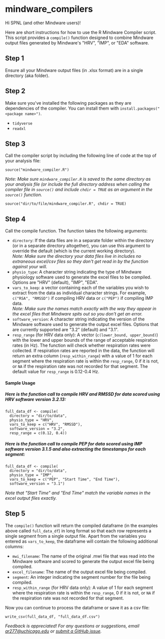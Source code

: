 # mindware_compilers

Hi SPNL (and other Mindware users)!

Here are short instructions for how to use the R Mindware Compiler script. This script provides a `compile()` function designed to combine Mindware output files generated by Mindware's "HRV", "IMP", or "EDA" software.  

## Step 1  
Ensure all your Mindware output files (in .xlsx format) are in a single directory (aka folder).   
  
## Step 2  
Make sure you've installed the following packages as they are dependencies of the compiler. You can install them with `install.packages("<package name>")`.  
  
* `tidyverse`  
* `readxl`  
  
## Step 3  
Call the compiler script by including the following line of code at the top of your analysis file:  

```
source("mindware_compiler.R")
```
  
*Note: Make sure `mindware_compiler.R` is saved to the same directory as your analysis file (or include the full directory address when calling the compiler file in `source()` and include `chdir = TRUE` as an argument in the `source()` function.*  
  
```
source("dir/to/file/mindware_compiler.R", chdir = TRUE)
```
  
## Step 4 
Call the compile function. The function takes the following arguments:  

* `directory`: If the data files are in a separate folder within the directory (or in a separate directory altogether), you can use this argument to override the default (which is the current working directory).  
*Note: Make sure the directory your data files live in includes no extraneous excel/csv files so they don't get read in by the function against your will.*  
* `physio_type`: A character string indicating the type of Mindware physiology software used to generate the excel files to be compiled. Options are "HRV" (default), "IMP", "EDA".  
* `vars_to_keep`: a vector containing each of the variables you wish to extract from the data as individual character strings. For example, `c("RSA", "RMSSD")` if compiling HRV data or `c("PEP")` if compiling IMP data.  
*Note: Make sure the names match exactly with the way they appear in the excel files that Mindware spits out so you don't get an error.*  
* `software_version`: A character string indicating the version of the Mindware software used to generate the output excel files. Options that are currently supported are "3.2" (default) and "3.1".  
* `resp_range` (for HRV data only): A vector (`c(lower_bound, upper_bound)`) with the lower and upper bounds of the range of acceptable respiration rates (in Hz). The function will check whether respiration rates were collected. If respiration rates are reported in the data, the function will return an extra column (`resp_within_range`) with a value of 1 for each segment where the respiration rate is within the `resp_range`, 0 if it is not, or `NA` if the respiration rate was not recorded for that segment. The default value for `resp_range` is 0.12-0.4 Hz.  
  
#### Sample Usage  
  
##### Here is the function call to compile HRV and RMSSD for data scored using HRV software version 3.2.13:  

```
full_data_df <- compile(
  directory = "dir/to/data", 
  physio_type = "HRV", 
  vars_to_keep = c("HRV", "RMSSD"), 
  software_version = "3.2", 
  resp_range = c(0.12, 0.4))
```  
  
##### Here is the function call to compile PEP for data scored using IMP software version 3.1.5 and also extracting the timestamps for each segment:  

```
full_data_df <- compile(
  directory = "dir/to/data", 
  physio_type = "IMP", 
  vars_to_keep = c("PEP", "Start Time", "End Time"), 
  software_version = "3.1")
```  

*Note that "Start Time" and "End Time" match the variable names in the excel output files exactly.*  
  
## Step 5  
The `compile()` function will return the compiled dataframe (in the examples above called `full_data_df`) in long format so that each row represents a single segment from a single output file. Apart from the variables you entered as `vars_to_keep`, the dataframe will contain the following additional columns:  
  
* `mwi_filename`: The name of the original .mwi file that was read into the Mindware software and scored to generate the output excel file being compiled.  
* `excel_filename`: The name of the output excel file being compiled.  
* `segment`: An integer indicating the segment number for the file being compiled.  
* `resp_within_range` (for HRV data only): A value of 1 for each segment where the respiration rate is within the `resp_range`, 0 if it is not, or `NA` if the respiration rate was not recorded for that segment.  
  
Now you can continue to process the dataframe or save it as a csv file:  

```
write_csv(full_data_df, "full_data_df.csv")
```  

*Feedback is appreciated! For any questions or suggestions, email ar277@uchicago.edu or [submit a GitHub issue](https://github.com/Norman-Lab-SPNL/mindware_compilers).*  
  
